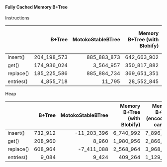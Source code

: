 #### Fully Cached Memory B+Tree
Instructions

|           |      B+Tree | MotokoStableBTree | Memory B+Tree (with Blobify) | Memory B+Tree (encode to candid) |
| :-------- | ----------: | ----------------: | ---------------------------: | -------------------------------: |
| insert()  | 204_198_573 |       885_883_873 |                  642_663_902 |                      691_935_832 |
| get()     | 174_936_024 |         3_564_957 |                  350_817_882 |                      390_688_188 |
| replace() | 185_225_586 |       885_884_734 |                  369_651_351 |                      430_255_189 |
| entries() |   4_855_718 |            11_795 |                   28_552_845 |                       52_558_256 |


Heap

|           |  B+Tree | MotokoStableBTree | Memory B+Tree (with Blobify) | Memory B+Tree (encode to candid) |
| :-------- | ------: | ----------------: | ---------------------------: | -------------------------------: |
| insert()  | 732_912 |       -11_203_396 |                    6_740_992 |                        7_896_912 |
| get()     | 208_960 |             8_960 |                    1_980_956 |                        2_866_332 |
| replace() | 608_964 |        -7_411_088 |                    2_568_964 |                        3_968_964 |
| entries() |   9_084 |             9_424 |                      409_264 |                        1_129_756 |
